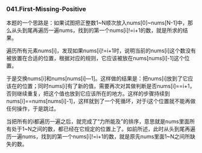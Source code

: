 ### 041.First-Missing-Positive

本题的一个思路是：如果试图把正整数1~N顺次放入nums[0]~nums[N-1]中，那么从头到尾再遍历一遍nums，找到的第一个nums[i]!=i+1的数，就是所求的结果。 

遍历所有元素nums[i]，发现如果nums[i]!=i+1时，说明当前的nums[i]这个数没有被放置在合适的位置，根据对应的规则，它应该被放在nums[nums[i]-1]这个位置。

于是交换nums[i]和nums[nums[i]—1]。这样做的结果是：把nums[i]放到了它应该在的位置；同时nums[i]有了新的值，需要再次对其做判断是否nums[i]==i+1，否则继续重复，把这个值也放到它应该所在的地方。这样的步骤持续到 nums[i]==nums[nums[i]-1]，这样就到了一个死循环，对于i这个位置就不能再做任何操作，于是跳过。

当把所有的i都遍历一遍之后，就完成了“力所能及”的排序，意思就是nums里面所有处于1~N之间的数，都已经在它规定的位置上了。如前所述，此时从头到尾再遍历一遍nums，找到的第一个nums[i]!=i+1的数，就是原先nums里面1~N之间所缺失的数。 

